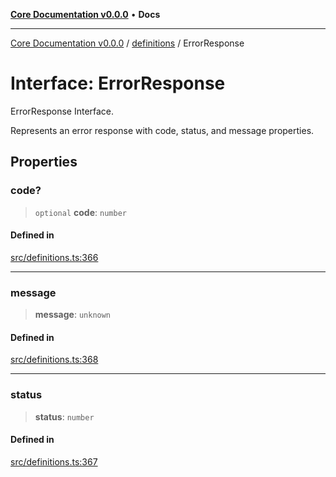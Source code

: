 [**Core Documentation v0.0.0**](../../README.md) • **Docs**

***

[Core Documentation v0.0.0](../../modules.md) / [definitions](../README.md) / ErrorResponse

# Interface: ErrorResponse

ErrorResponse Interface.

Represents an error response with code, status, and message properties.

## Properties

### code?

> `optional` **code**: `number`

#### Defined in

[src/definitions.ts:366](https://github.com/stonemjs/core/blob/be89f756f02a94c320588453a86b3e95bc4e060f/src/definitions.ts#L366)

***

### message

> **message**: `unknown`

#### Defined in

[src/definitions.ts:368](https://github.com/stonemjs/core/blob/be89f756f02a94c320588453a86b3e95bc4e060f/src/definitions.ts#L368)

***

### status

> **status**: `number`

#### Defined in

[src/definitions.ts:367](https://github.com/stonemjs/core/blob/be89f756f02a94c320588453a86b3e95bc4e060f/src/definitions.ts#L367)
